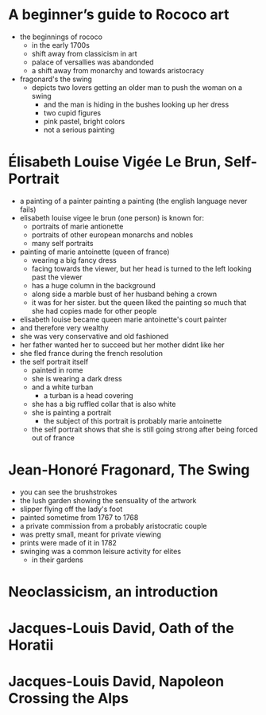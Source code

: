 # A beginner’s guide to Rococo art
- the beginnings of rococo
  - in the early 1700s
  - shift away from classicism in art
  - palace of versallies was abandonded
  - a shift away from monarchy and towards aristocracy
- fragonard's the swing
  - depicts two lovers getting an older man to push the woman on a swing
    - and the man is hiding in the bushes looking up her dress
    - two cupid figures
    - pink pastel, bright colors
    - not a serious painting
# Élisabeth Louise Vigée Le Brun, Self-Portrait
- a painting of a painter painting a painting (the english language never fails)
- elisabeth louise vigee le brun (one person) is known for:
  - portraits of marie antionette
  - portraits of other european monarchs and nobles
  - many self portraits
- painting of marie antoinette (queen of france)
  - wearing a big fancy dress
  - facing towards the viewer, but her head is turned to the left looking past the viewer
  - has a huge column in the background
  - along side a marble bust of her husband behing a crown
  - it was for her sister. but the queen liked the painting so much that she had copies made for other people
- elisabeth louise became queen marie antoinette's court painter
- and therefore very wealthy
- she was very conservative and old fashioned
- her father wanted her to succeed but her mother didnt like her
- she fled france during the french resolution
- the self portrait itself
  - painted in rome
  - she is wearing a dark dress
  - and a white turban
    - a turban is a head covering
  - she has a big ruffled collar that is also white
  - she is painting a portrait
    - the subject of this portrait is probably marie antoinette
  - the self portrait shows that she is still going strong after being forced out of france
# Jean-Honoré Fragonard, The Swing
- you can see the brushstrokes
- the lush garden showing the sensuality of the artwork
- slipper flying off the lady's foot
- painted sometime from 1767 to 1768
- a private commission from a probably aristocratic couple
- was pretty small, meant for private viewing
- prints were made of it in 1782
- swinging was a common leisure activity for elites
  - in their gardens
# Neoclassicism, an introduction

# Jacques-Louis David, Oath of the Horatii

# Jacques-Louis David, Napoleon Crossing the Alps